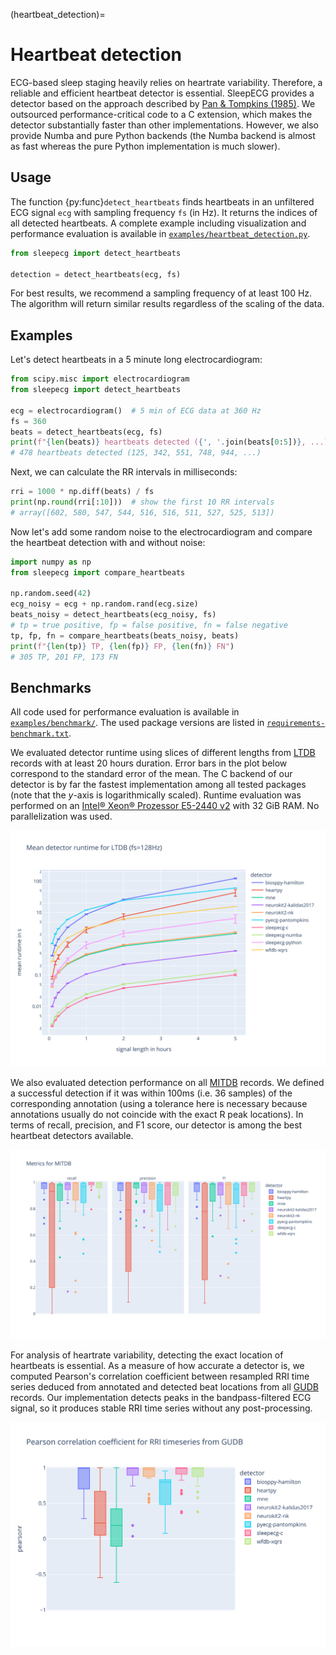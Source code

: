 (heartbeat_detection)=
# Heartbeat detection
ECG-based sleep staging heavily relies on heartrate variability. Therefore, a reliable and efficient heartbeat detector is essential. SleepECG provides a detector based on the approach described by [Pan & Tompkins (1985)](https://doi.org/10.1109/TBME.1985.325532). We outsourced performance-critical code to a C extension, which makes the detector substantially faster than other implementations. However, we also provide Numba and pure Python backends (the Numba backend is almost as fast whereas the pure Python implementation is much slower).


## Usage
The function {py:func}`detect_heartbeats` finds heartbeats in an unfiltered ECG signal `ecg` with sampling frequency `fs` (in Hz). It returns the indices of all detected heartbeats. A complete example including visualization and performance evaluation is available in [`examples/heartbeat_detection.py`](https://github.com/cbrnr/sleepecg/blob/main/examples/heartbeat_detection.py).
```python
from sleepecg import detect_heartbeats

detection = detect_heartbeats(ecg, fs)
```

For best results, we recommend a sampling frequency of at least 100 Hz. The algorithm will return similar results regardless of the scaling of the data.

## Examples

Let's detect heartbeats in a 5 minute long electrocardiogram:

```python
from scipy.misc import electrocardiogram
from sleepecg import detect_heartbeats

ecg = electrocardiogram()  # 5 min of ECG data at 360 Hz
fs = 360
beats = detect_heartbeats(ecg, fs)
print(f"{len(beats)} heartbeats detected ({', '.join(beats[0:5])}, ...)")
# 478 heartbeats detected (125, 342, 551, 748, 944, ...)
```

Next, we can calculate the RR intervals in milliseconds:

```python
rri = 1000 * np.diff(beats) / fs
print(np.round(rri[:10]))  # show the first 10 RR intervals
# array([602, 580, 547, 544, 516, 516, 511, 527, 525, 513])
```

Now let's add some random noise to the electrocardiogram and compare the heartbeat detection with and without noise:

```python
import numpy as np
from sleepecg import compare_heartbeats

np.random.seed(42)
ecg_noisy = ecg + np.random.rand(ecg.size)
beats_noisy = detect_heartbeats(ecg_noisy, fs)
# tp = true positive, fp = false positive, fn = false negative
tp, fp, fn = compare_heartbeats(beats_noisy, beats)
print(f"{len(tp)} TP, {len(fp)} FP, {len(fn)} FN")
# 305 TP, 201 FP, 173 FN
```

## Benchmarks
All code used for performance evaluation is available in [`examples/benchmark/`](https://github.com/cbrnr/sleepecg/tree/main/examples/benchmark). The used package versions are listed in [`requirements-benchmark.txt`](https://github.com/cbrnr/sleepecg/blob/main/examples/benchmark/requirements-benchmark.txt).

We evaluated detector runtime using slices of different lengths from [LTDB](https://physionet.org/content/ltdb/1.0.0/) records with at least 20 hours duration. Error bars in the plot below correspond to the standard error of the mean. The C backend of our detector is by far the fastest implementation among all tested packages (note that the *y*-axis is logarithmically scaled). Runtime evaluation was performed on an [Intel® Xeon® Prozessor E5-2440 v2](https://ark.intel.com/content/www/us/en/ark/products/75263/intel-xeon-processor-e5-2440-v2-20m-cache-1-90-ghz.html) with 32 GiB RAM. No parallelization was used.

![LTDB runtimes](./img/ltdb_runtime_logscale.svg)

We also evaluated detection performance on all [MITDB](https://physionet.org/content/mitdb/1.0.0/) records. We defined a successful detection if it was within 100ms (i.e. 36 samples) of the corresponding annotation (using a tolerance here is necessary because annotations usually do not coincide with the exact R peak locations). In terms of recall, precision, and F1 score, our detector is among the best heartbeat detectors available.

![MITDB metrics](./img/mitdb_metrics.svg)

For analysis of heartrate variability, detecting the exact location of heartbeats is essential. As a measure of how accurate a detector is, we computed Pearson's correlation coefficient between resampled RRI time series deduced from annotated and detected beat locations from all [GUDB](https://github.com/berndporr/ECG-GUDB) records. Our implementation detects peaks in the bandpass-filtered ECG signal, so it produces stable RRI time series without any post-processing.

![GUDB pearson correlation](./img/gudb_pearson.svg)
